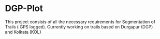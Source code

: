 # DGP-Plot
This project consists of all the necessary requirements for Segmentation of Trails ( GPS logged). Currently working on trails based on Durgapur (DGP) 
and Kolkata (KOL)
